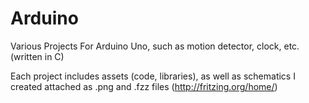 # Arduino

Various Projects For Arduino Uno, such as motion detector, clock, etc. (written in C)

Each project includes assets (code, libraries), as well as schematics I created attached as .png and .fzz files (http://fritzing.org/home/)
